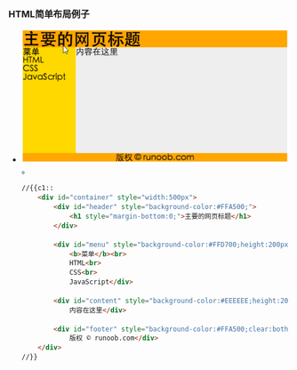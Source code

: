 ### HTML简单布局例子 [	](html5_20200626090144172)

+ ![image-20200617165352422](html5.assets/image-20200617165352422.png)。
    ```html
    //{{c1:: 
        <div id="container" style="width:500px">
            <div id="header" style="background-color:#FFA500;">
                <h1 style="margin-bottom:0;">主要的网页标题</h1>
            </div>

            <div id="menu" style="background-color:#FFD700;height:200px;width:100px;float:left;">
                <b>菜单</b><br>
                HTML<br>
                CSS<br>
                JavaScript</div>

            <div id="content" style="background-color:#EEEEEE;height:200px;width:400px;float:left;">
                内容在这里</div>

            <div id="footer" style="background-color:#FFA500;clear:both;text-align:center;">
                版权 © runoob.com</div>
        </div>
    //}}
    ```